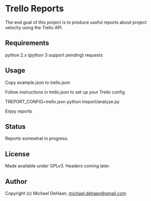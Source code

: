 Trello Reports
==============

The end goal of this project is to produce useful reports about project velocity
using the Trello API.

Requirements
------------

python 2.x (python 3 support pending)
requests

Usage
-----

Copy example.json to trello.json

Follow instructions in trello.json to set up your Trello config

TREPORT_CONFIG=trello.json python treport/analyze.py

Enjoy reports

Status
------

Reports somewhat in progress.

License
-------

Made available under GPLv3.  Headers coming later.

Author
------

Copyright (c) Michael DeHaan, <michael.dehaan@gmail.com>

